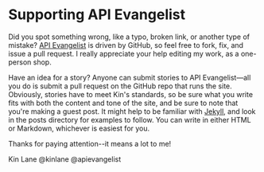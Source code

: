 # Supporting API Evangelist

Did you spot something wrong, like a typo, broken link, or another type of mistake? [API Evangelist](apievangelist.com) is driven by GitHub, so feel free to fork, fix, and issue a pull request. I really appreciate your help editing my work, as a one-person shop.

Have an idea for a story? Anyone can submit stories to API Evangelist—all you do is submit a pull request on the GitHub repo that runs the site. Obviously, stories have to meet Kin's standards, so be sure what you write fits with both the content and tone of the site, and be sure to note that you're making a guest post. It might help to be familiar with [Jekyll](https://help.github.com/articles/using-jekyll-with-pages/), and look in the posts directory for examples to follow. You can write in either HTML or Markdown, whichever is easiest for you.

Thanks for paying attention--it means a lot to me!

Kin Lane
@kinlane
@apievangelist
